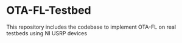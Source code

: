 # OTA-FL-Testbed
This repository includes the codebase to implement OTA-FL on real testbeds using NI USRP devices
